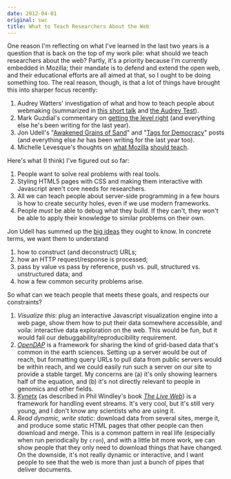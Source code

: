 ```yaml
---
date: 2012-04-01
original: swc
title: What to Teach Researchers About the Web
---
```

<p>One reason I'm reflecting on what I've learned in the last two years is a question that is back on the top of my work pile: what should we teach researchers about the web? Partly, it's a priority because I'm currently embedded in Mozilla; their mandate is to defend and extend the open web, and their educational efforts are all aimed at that, so I ought to be doing something too. The real reason, though, is that a lot of things have brought this into sharper focus recently:</p>
<ol>
<li>Audrey Watters' investigation of what and how to teach people about webmaking (summarized in <a href="http://openmatt.org/2012/03/28/audrey-watters/">this short talk</a> and <a href="http://hackeducation.com/2012/03/17/what-every-techie-should-know-about-education/">the Audrey Test</a>).</li>
<li>Mark Guzdial's commentary on <a href="http://computinged.wordpress.com/2012/03/30/getting-the-level-right-in-learning-to-be-computationally-literate/">getting the level right</a> (and everything else he's been writing for the last year).</li>
<li>Jon Udell's "<a href="http://blog.jonudell.net/2011/05/17/awakened-grains-of-sand/">Awakened Grains of Sand</a>" and "<a href="http://blog.jonudell.net/2012/03/30/tags-for-democracy/">Tags for Democracy</a>" posts (and everything else <em>he</em> has been writing for the last year too).</li>
<li>Michelle Levesque's thoughts on <a href="http://rwxweb.wordpress.com/2012/03/08/which-web-skills-come-first/">what Mozilla</a> <a href="http://rwxweb.wordpress.com/2012/01/30/web-literacy-skills-now-in-diagram-form/">should teach</a>.</li>
</ol>
<p>Here's what (I think) I've figured out so far:</p>
<ol>
<li>People want to solve real problems with real tools.</li>
<li>Styling HTML5 pages with CSS and making them interactive with Javascript aren't core needs for researchers.</li>
<li>All we can teach people about server-side programming in a few hours is how to create security holes, even if we use modern frameworks.</li>
<li>People <em>must</em> be able to debug what they build. If they can't, they won't be able to apply their knowledge to similar problems on their own.</li>
</ol>
<p>Jon Udell has summed up the <a href="http://blog.jonudell.net/2011/01/24/seven-ways-to-think-like-the-web/">big ideas</a> they ought to know. In concrete terms, we want them to understand</p>
<ol>
<li>how to construct (and deconstruct) URLs;</li>
<li>how an HTTP request/response is processed;</li>
<li>pass by value vs pass by reference, push vs. pull, structured vs. unstructured data; and</li>
<li>how a few common security problems arise.</li>
</ol>
<p>So what can we teach people that meets these goals, and respects our constraints?</p>
<ol>
<li><em>Visualize this</em>: plug an interactive Javascript visualization engine into a web page, show them how to put their data somewhere accessible, and voila: interactive data exploration on the web. This would be fun, but it would fail our debuggability/reproducibility requirement.</li>
<li><em><a href="http://opendap.org/">OpenDAP</a></em> is a framework for sharing the kind of grid-based data that's common in the earth sciences. Setting up a server would be out of reach, but formatting query URLs to pull data from public servers would be within reach, and we could easily run such a server on our site to provide a stable target. My concerns are (a) it's only showing learners half of the equation, and (b) it's not directly relevant to people in genomics and other fields.</li>
<li><em><a href="http://www.kynetx.com/">Kynetx</a></em> (as described in Phil Windley's book <a href="http://www.amazon.com/The-Live-Web-Event-Based-Connections/dp/1133686680/"><cite>The Live Web</cite></a>) is a framework for handling event streams. It's very cool, but it's still very young, and I don't know any scientists who are using it.</li>
<li><em>Read dynamic, write static</em>: download data from several sites, merge it, and produce some static HTML pages that other people can then download and merge. This is a common pattern in real life (especially when run periodically by <code>cron</code>), and with a little bit more work, we can show people that they only need to download things that have changed. On the downside, it's not really dynamic or interactive, and I want people to see that the web is more than just a bunch of pipes that deliver documents.</li>
</ol>
